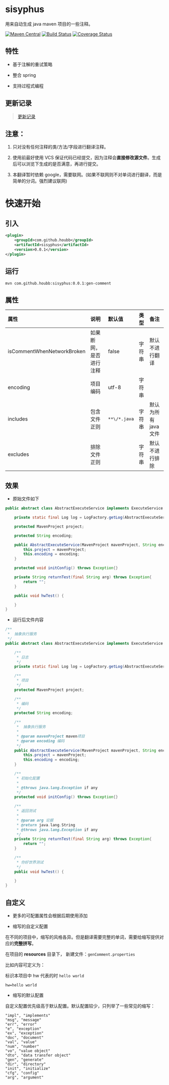# sisyphus 

用来自动生成 java maven 项目的一些注释。


[![Maven Central](https://maven-badges.herokuapp.com/maven-central/com.github.houbb/sisyphus/badge.svg)](http://mvnrepository.com/artifact/com.github.houbb/sisyphus)
[![Build Status](https://www.travis-ci.org/houbb/sisyphus.svg?branch=master)](https://www.travis-ci.org/houbb/sisyphus?branch=master)
[![Coverage Status](https://coveralls.io/repos/github/houbb/sisyphus/badge.svg?branch=master)](https://coveralls.io/github/houbb/sisyphus?branch=master)

## 特性

- 基于注解的重试策略

- 整合 spring

- 支持过程式编程

## 更新记录

> [更新记录](doc/CHANGE_LOG.md)

## 注意：

1. 只对没有任何注释的类/方法/字段进行翻译注释。

2. 使用前最好使用 VCS 保证代码已经提交，因为注释会**直接修改源文件**。生成后可以浏览下生成的是否满意，再进行提交。

3. 本翻译暂时依赖 google，需要联网。(如果不联网则不对单词进行翻译，而是简单的分词。强烈建议联网) 

# 快速开始

## 引入

```xml
<plugin>
    <groupId>com.github.houbb</groupId>
    <artifactId>sisyphus</artifactId>
    <version>0.0.1</version>
</plugin>
```

## 运行

```
mvn com.github.houbb:sisyphus:0.0.1:gen-comment
```

## 属性

| 属性 | 说明 | 默认值 | 类型 | 备注 |
|:----|:----|:----|:----|:----|
| isCommentWhenNetworkBroken | 如果 断网，是否进行注释 | false | 字符串| 默认不进行翻译 |
| encoding | 项目编码 | utf-8 | 字符串|  |
| includes | 包含文件正则 | `**\/*.java` | 字符串| 默认为所有 java 文件 |
| excludes | 排除文件正则 | | 字符串| 默认不进行排除 |

## 效果

- 原始文件如下

```java
public abstract class AbstractExecuteService implements ExecuteService {

    private static final Log log = LogFactory.getLog(AbstractExecuteService.class);

    protected MavenProject project;

    protected String encoding;

    public AbstractExecuteService(MavenProject mavenProject, String encoding) {
        this.project = mavenProject;
        this.encoding = encoding;
    }

    protected void initConfig() throws Exception{}

    private String returnTest(final String arg) throws Exception{
        return "";
    }

    public void hwTest() {

    }
}
```

- 运行后文件内容

```java
/**
 *  抽象执行服务
 */
public abstract class AbstractExecuteService implements ExecuteService {

    /**    
     * 日志    
     */    
    private static final Log log = LogFactory.getLog(AbstractExecuteService.class);

    /**    
     * 项目    
     */    
    protected MavenProject project;

    /**    
     * 编码    
     */    
    protected String encoding;

    /**    
     *  抽象执行服务    
     *    
     * @param mavenProject maven项目    
     * @param encoding 编码    
     */    
    public AbstractExecuteService(MavenProject mavenProject, String encoding) {
        this.project = mavenProject;
        this.encoding = encoding;
    }

    /**    
     * 初始化配置    
     *    
     * @throws java.lang.Exception if any    
     */    
    protected void initConfig() throws Exception{}

    /**    
     * 返回测试    
     *    
     * @param arg 论据    
     * @return java.lang.String    
     * @throws java.lang.Exception if any    
     */    
    private String returnTest(final String arg) throws Exception{
        return "";
    }

    /**    
     * 你好世界测试    
     */    
    public void hwTest() {

    }
}
```

## 自定义

- 更多的可配置属性会根据后期使用添加

- 缩写的自定义配置

在不同的项目中，缩写的风格各异。但是翻译需要完整的单词，需要给缩写提供对应的**完整拼写**。

在项目的 **resources** 目录下， 新建文件：`genComment.properties`

比如内容可定义为：

标识本项目中 hw 代表的时 `hello world`

```
hw=hello world
```

- 缩写的默认配置

自定义配置优先级高于默认配置。默认配置较少，只列举了一些常见的缩写：

```
"impl", "implements"
"msg", "message"
"err", "error"
"e", "exception"
"ex", "exception"
"doc", "document"
"val", "value"
"num", "number"
"vo", "value object"
"dto", "data transfer object"
"gen", "generate"
"dir", "directory"
"init", "initialize"
"cfg", "config"
"arg", "argument"
```